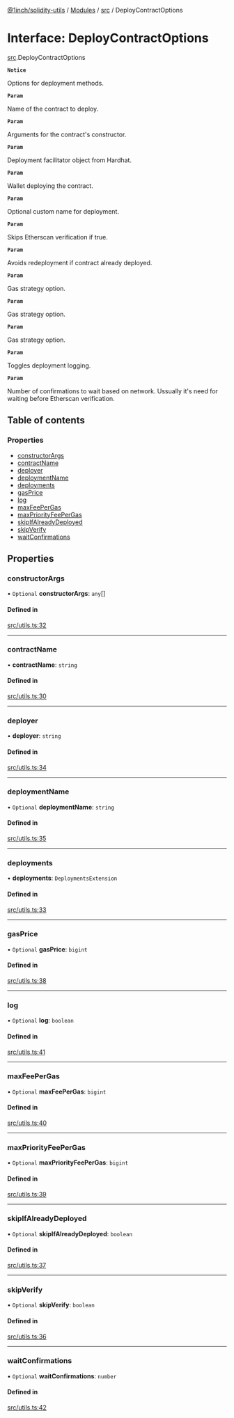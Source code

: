 [@1inch/solidity-utils](../README.md) / [Modules](../modules.md) / [src](../modules/src.md) / DeployContractOptions

# Interface: DeployContractOptions

[src](../modules/src.md).DeployContractOptions

**`Notice`**

Options for deployment methods.

**`Param`**

Name of the contract to deploy.

**`Param`**

Arguments for the contract's constructor.

**`Param`**

Deployment facilitator object from Hardhat.

**`Param`**

Wallet deploying the contract.

**`Param`**

Optional custom name for deployment.

**`Param`**

Skips Etherscan verification if true.

**`Param`**

Avoids redeployment if contract already deployed.

**`Param`**

Gas strategy option.

**`Param`**

Gas strategy option.

**`Param`**

Gas strategy option.

**`Param`**

Toggles deployment logging.

**`Param`**

Number of confirmations to wait based on network. Ussually it's need for waiting before Etherscan verification.

## Table of contents

### Properties

- [constructorArgs](src.DeployContractOptions.md#constructorargs)
- [contractName](src.DeployContractOptions.md#contractname)
- [deployer](src.DeployContractOptions.md#deployer)
- [deploymentName](src.DeployContractOptions.md#deploymentname)
- [deployments](src.DeployContractOptions.md#deployments)
- [gasPrice](src.DeployContractOptions.md#gasprice)
- [log](src.DeployContractOptions.md#log)
- [maxFeePerGas](src.DeployContractOptions.md#maxfeepergas)
- [maxPriorityFeePerGas](src.DeployContractOptions.md#maxpriorityfeepergas)
- [skipIfAlreadyDeployed](src.DeployContractOptions.md#skipifalreadydeployed)
- [skipVerify](src.DeployContractOptions.md#skipverify)
- [waitConfirmations](src.DeployContractOptions.md#waitconfirmations)

## Properties

### constructorArgs

• `Optional` **constructorArgs**: `any`[]

#### Defined in

[src/utils.ts:32](https://github.com/1inch/solidity-utils/blob/2e247c2/src/utils.ts#L32)

___

### contractName

• **contractName**: `string`

#### Defined in

[src/utils.ts:30](https://github.com/1inch/solidity-utils/blob/2e247c2/src/utils.ts#L30)

___

### deployer

• **deployer**: `string`

#### Defined in

[src/utils.ts:34](https://github.com/1inch/solidity-utils/blob/2e247c2/src/utils.ts#L34)

___

### deploymentName

• `Optional` **deploymentName**: `string`

#### Defined in

[src/utils.ts:35](https://github.com/1inch/solidity-utils/blob/2e247c2/src/utils.ts#L35)

___

### deployments

• **deployments**: `DeploymentsExtension`

#### Defined in

[src/utils.ts:33](https://github.com/1inch/solidity-utils/blob/2e247c2/src/utils.ts#L33)

___

### gasPrice

• `Optional` **gasPrice**: `bigint`

#### Defined in

[src/utils.ts:38](https://github.com/1inch/solidity-utils/blob/2e247c2/src/utils.ts#L38)

___

### log

• `Optional` **log**: `boolean`

#### Defined in

[src/utils.ts:41](https://github.com/1inch/solidity-utils/blob/2e247c2/src/utils.ts#L41)

___

### maxFeePerGas

• `Optional` **maxFeePerGas**: `bigint`

#### Defined in

[src/utils.ts:40](https://github.com/1inch/solidity-utils/blob/2e247c2/src/utils.ts#L40)

___

### maxPriorityFeePerGas

• `Optional` **maxPriorityFeePerGas**: `bigint`

#### Defined in

[src/utils.ts:39](https://github.com/1inch/solidity-utils/blob/2e247c2/src/utils.ts#L39)

___

### skipIfAlreadyDeployed

• `Optional` **skipIfAlreadyDeployed**: `boolean`

#### Defined in

[src/utils.ts:37](https://github.com/1inch/solidity-utils/blob/2e247c2/src/utils.ts#L37)

___

### skipVerify

• `Optional` **skipVerify**: `boolean`

#### Defined in

[src/utils.ts:36](https://github.com/1inch/solidity-utils/blob/2e247c2/src/utils.ts#L36)

___

### waitConfirmations

• `Optional` **waitConfirmations**: `number`

#### Defined in

[src/utils.ts:42](https://github.com/1inch/solidity-utils/blob/2e247c2/src/utils.ts#L42)
